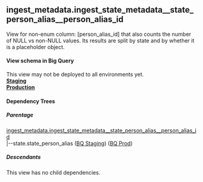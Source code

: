## ingest_metadata.ingest_state_metadata__state_person_alias__person_alias_id
View for non-enum column: [person_alias_id]
 that also counts the number of NULL vs non-NULL values. Its results are split by state
 and by whether it is a placeholder object.

#### View schema in Big Query
This view may not be deployed to all environments yet.<br/>
[**Staging**](https://console.cloud.google.com/bigquery?pli=1&p=recidiviz-staging&page=table&project=recidiviz-staging&d=ingest_metadata&t=ingest_state_metadata__state_person_alias__person_alias_id)
<br/>
[**Production**](https://console.cloud.google.com/bigquery?pli=1&p=recidiviz-123&page=table&project=recidiviz-123&d=ingest_metadata&t=ingest_state_metadata__state_person_alias__person_alias_id)
<br/>

#### Dependency Trees

##### Parentage
[ingest_metadata.ingest_state_metadata\__state_person_alias\__person_alias_id](../ingest_metadata/ingest_state_metadata__state_person_alias__person_alias_id.md) <br/>
|--state.state_person_alias ([BQ Staging](https://console.cloud.google.com/bigquery?pli=1&p=recidiviz-staging&page=table&project=recidiviz-staging&d=state&t=state_person_alias)) ([BQ Prod](https://console.cloud.google.com/bigquery?pli=1&p=recidiviz-123&page=table&project=recidiviz-123&d=state&t=state_person_alias)) <br/>


##### Descendants
This view has no child dependencies.
